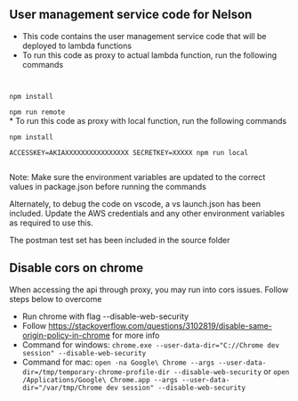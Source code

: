 ## User management service code for Nelson
* This code contains the user management service code that will be deployed to lambda functions
* To run this code as proxy to actual lambda function, run the following commands
<code>
<br>npm install
<br>npm run remote
</code>
* To run this code as proxy with local function, run the following commands
<code>
<br>npm install
<br>ACCESSKEY=AKIAXXXXXXXXXXXXXXXX SECRETKEY=XXXXX npm run local
<br>
</code>
Note: Make sure the environment variables are updated to the correct values in package.json before running the commands

Alternately, to debug the code on vscode, a vs launch.json has been included. Update the AWS credentials and any other environment variables as required to use this.

The postman test set has been included in the source folder

## Disable cors on chrome
When accessing the api through proxy, you may run into cors issues. Follow steps below to overcome
* Run chrome with flag --disable-web-security
* Follow https://stackoverflow.com/questions/3102819/disable-same-origin-policy-in-chrome for more info
* Command for windows: ```chrome.exe --user-data-dir="C://Chrome dev session" --disable-web-security```
* Command for mac: ```open -na Google\ Chrome --args --user-data-dir=/tmp/temporary-chrome-profile-dir --disable-web-security``` or ```open /Applications/Google\ Chrome.app --args --user-data-dir="/var/tmp/Chrome dev session" --disable-web-security``` 